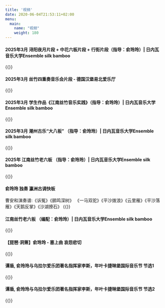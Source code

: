 ```yaml
---
title: '视频'
date: 2020-06-04T21:53:11+02:00
menu: 
  main:
    name: "视频"
    weight: 180
---
```


####  2025年3月 浔阳夜月片段 + 中花六板片段 + 行街片段（指导：俞玲玲）| 日内瓦音乐大学Ensemble silk bamboo
{{<bilibili aid="114213917826681" bvid="BV17AokYcEKC" cid="29036708806">}}

####  2025年3月 丝竹四重奏音乐会片段 - 德国汉堡易北爱乐厅
{{<bilibili aid="114220595223733" bvid="BV1tDosYNE1E" cid="29055127038">}}

####  2025年3月 学生作品《江南丝竹音乐实践》（指导：俞玲玲）| 日内瓦音乐大学Ensemble silk bamboo
{{<bilibili aid="114213951379158" bvid="BV1jNokYfE5u" cid="29036710513">}}

####  2025年3月 潮州古乐“大八板” （指导：俞玲玲）| 日内瓦音乐大学Ensemble silk bamboo
{{<bilibili aid="114213968156347" bvid="BV1jPokY8Ef5" cid="29036709334">}}

####  2025年 江南丝竹老六板 （指导：俞玲玲）| 日内瓦音乐大学Ensemble silk bamboo
{{<bilibili aid="649389927" bvid="BV1Le4y1574b" cid="942221532">}}

#### 俞玲玲 独奏 瀛洲古调快板
曹安和演奏谱:《诉冤》《鹂鸣深树》 《一马双驼》《平沙拨浪》《云里雁》《平沙落雁》《天鹅反掌》《沙湖撩石》
{{<bilibili aid="1202471707" bvid="BV1Uf421d7ms" cid="1488188475">}}


####  江南丝竹老六板 （编配：俞玲玲）| 日内瓦音乐大学Ensemble silk bamboo
{{<bilibili aid="649389927" bvid="BV1Le4y1574b" cid="942221532">}}


#### 【琵琶·洞箫】俞玲玲 - 塞上曲 哀怨悲切
{{<bilibili aid="19370292" bvid="BV1YW411n76u" cid="31587869" t="5">}}


####  谭盾, 俞玲玲与乌拉尔爱乐团著名指挥家李斯，年叶卡捷琳堡国际音乐节 节选1
{{<bilibili aid="22084151" bvid="BV1tW411L7bF" cid="36510736" t="2">}}


####  谭盾, 俞玲玲与乌拉尔爱乐团著名指挥家李斯，年叶卡捷琳堡国际音乐节 节选2
{{<bilibili aid="22849336" bvid="BV18W41137Ci" cid="37958575" t="2">}}



